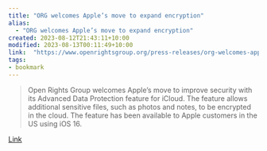 ```yaml
---
title: "ORG welcomes Apple’s move to expand encryption"
alias:
  - "ORG welcomes Apple’s move to expand encryption"
created: 2023-08-12T21:43:11+10:00
modified: 2023-08-13T00:11:49+10:00
link:  "https://www.openrightsgroup.org/press-releases/org-welcomes-apples-move-to-expand-encryption/"
tags:
- bookmark
---
```


> Open Rights Group welcomes Apple’s move to improve security with its Advanced Data Protection feature for iCloud. The feature allows additional sensitive files, such as photos and notes, to be encrypted in the cloud. The feature has been available to Apple customers in the US using iOS 16.

[Link](https://www.openrightsgroup.org/press-releases/org-welcomes-apples-move-to-expand-encryption/)